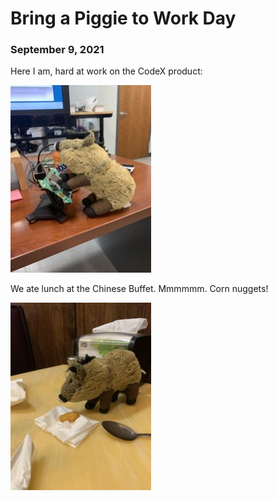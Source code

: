 # Bring a Piggie to Work Day
### September 9, 2021

Here I am, hard at work on the CodeX product:

![](pics/03-work.jpg)

We ate lunch at the Chinese Buffet. Mmmmmm. Corn nuggets!

![](pics/03-corn.jpg)

